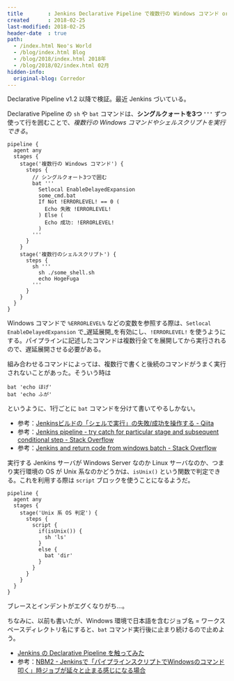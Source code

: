 ```yaml
---
title        : Jenkins Declarative Pipeline で複数行の Windows コマンド or シェルスクリプトを実行する
created      : 2018-02-25
last-modified: 2018-02-25
header-date  : true
path:
  - /index.html Neo's World
  - /blog/index.html Blog
  - /blog/2018/index.html 2018年
  - /blog/2018/02/index.html 02月
hidden-info:
  original-blog: Corredor
---
```


Declarative Pipeline v1.2 以降で検証。最近 Jenkins づいている。

Declarative Pipeline の `sh` や `bat` コマンドは、__シングルクォートを3つ `'''`__ ずつ使って行を囲むことで、_複数行の Windows コマンドやシェルスクリプトを実行できる_。

```
pipeline {
  agent any
  stages {
    stage('複数行の Windows コマンド') {
      steps {
        // シングルクォート3つで囲む
        bat '''
          Setlocal EnableDelayedExpansion
          some_cmd.bat
          If Not !ERRORLEVEL! == 0 (
            Echo 失敗 !ERRORLEVEL!
          ) Else (
            Echo 成功: !ERRORLEVEL!
          )
        '''
      }
    }
    stage('複数行のシェルスクリプト') {
      steps {
        sh '''
          sh ./some_shell.sh
          echo HogeFuga
        '''
      }
    }
  }
}
```

Windows コマンドで `%ERRORLEVEL%` などの変数を参照する際は、`Setlocal EnableDelayedExpansion` で_遅延展開_を有効にし、`!ERRORLEVEL!` を使うようにする。パイプラインに記述したコマンドは複数行全てを展開してから実行されるので、遅延展開させる必要がある。

組み合わせるコマンドによっては、複数行で書くと後続のコマンドがうまく実行されないことがあった。そういう時は

```
bat 'echo ほげ'
bat 'echo ふが'
```

というように、1行ごとに `bat` コマンドを分けて書いてやるしかない。

- 参考：[Jenkinsビルドの「シェルで実行」の失敗/成功を操作する - Qiita](https://qiita.com/cs_sonar/items/0190d68c3856b6fd6878)
- 参考：[Jenkins pipeline - try catch for particular stage and subsequent conditional step - Stack Overflow](https://stackoverflow.com/questions/43293501/jenkins-pipeline-try-catch-for-particular-stage-and-subsequent-conditional-ste/43303039)
- 参考：[Jenkins and return code from windows batch - Stack Overflow](https://stackoverflow.com/questions/19355114/jenkins-and-return-code-from-windows-batch)

実行する Jenkins サーバが Windows Server なのか Linux サーバなのか、つまり実行環境の OS が Unix 系なのかどうかは、`isUnix()` という関数で判定できる。これを利用する際は `script` ブロックを使うことになるようだ。

```
pipeline {
  agent any
  stages {
    stage('Unix 系 OS 判定') {
      steps {
        script {
          if(isUnix()) {
            sh 'ls'
          }
          else {
            bat 'dir'
          }
        }
      }
    }
  }
}
```

ブレースとインデントがエグくなりがち…。

ちなみに、以前も書いたが、Windows 環境で日本語を含むジョブ名 = ワークスペースディレクトリ名にすると、`bat` コマンド実行後に止まり続けるので止めよう。

- [Jenkins の Declarative Pipeline を触ってみた](/blog/2018/02/07-02.html)
- 参考：[NBM2 - Jenkinsで「パイプラインスクリプトでWindowsのコマンド叩く」時ジョブが延々と止まる感じになる場合](http://kazuhito-m.github.io/tech/2016/12/05/jenkins-jobstop-by-japanesename)
